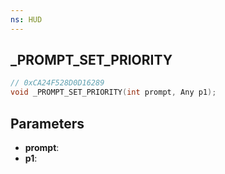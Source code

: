 ```yaml
---
ns: HUD
---
```

## _PROMPT_SET_PRIORITY

```c
// 0xCA24F528D0D16289
void _PROMPT_SET_PRIORITY(int prompt, Any p1);
```

## Parameters
* **prompt**:
* **p1**:
